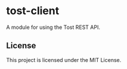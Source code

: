 # tost-client

A module for using the Tost REST API.

## License

This project is licensed under the MIT License.
